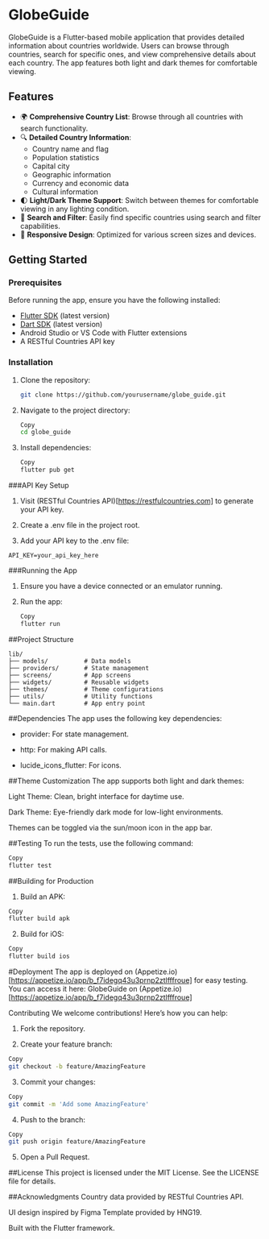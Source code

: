 # GlobeGuide

GlobeGuide is a Flutter-based mobile application that provides detailed information about countries worldwide. Users can browse through countries, search for specific ones, and view comprehensive details about each country. The app features both light and dark themes for comfortable viewing.

## Features

- 🌍 **Comprehensive Country List**: Browse through all countries with search functionality.
- 🔍 **Detailed Country Information**:
  - Country name and flag
  - Population statistics
  - Capital city
  - Geographic information
  - Currency and economic data
  - Cultural information
- 🌓 **Light/Dark Theme Support**: Switch between themes for comfortable viewing in any lighting condition.
- 🔎 **Search and Filter**: Easily find specific countries using search and filter capabilities.
- 📱 **Responsive Design**: Optimized for various screen sizes and devices.

## Getting Started

### Prerequisites

Before running the app, ensure you have the following installed:

- [Flutter SDK](https://flutter.dev) (latest version)
- [Dart SDK](https://dart.dev) (latest version)
- Android Studio or VS Code with Flutter extensions
- A RESTful Countries API key

### Installation

1. Clone the repository:
   ```bash
   git clone https://github.com/yourusername/globe_guide.git
   ```
2. Navigate to the project directory:
    ```bash
    Copy
    cd globe_guide
    ```

3. Install dependencies:
    ```bash
    Copy
    flutter pub get
    ```

###API Key Setup
1. Visit (RESTful Countries API)[https://restfulcountries.com] to generate your API key.

2. Create a .env file in the project root.

3. Add your API key to the .env file:

```
API_KEY=your_api_key_here
```

###Running the App
1. Ensure you have a device connected or an emulator running.

2. Run the app:

    ```bash
    Copy
    flutter run
    ```

##Project Structure

```
lib/
├── models/          # Data models
├── providers/       # State management
├── screens/         # App screens
├── widgets/         # Reusable widgets
├── themes/          # Theme configurations
├── utils/           # Utility functions
└── main.dart        # App entry point
```

##Dependencies
The app uses the following key dependencies:

 - provider: For state management.

 - http: For making API calls.

 - lucide_icons_flutter: For icons.

##Theme Customization
The app supports both light and dark themes:

Light Theme: Clean, bright interface for daytime use.

Dark Theme: Eye-friendly dark mode for low-light environments.

Themes can be toggled via the sun/moon icon in the app bar.

##Testing
To run the tests, use the following command:

```bash
Copy
flutter test
```

##Building for Production
1. Build an APK:

```bash
Copy
flutter build apk
```

2. Build for iOS:

```bash
Copy
flutter build ios
```

#Deployment
The app is deployed on (Appetize.io)[https://appetize.io/app/b_f7idegq43u3prnp2ztlfffroue] for easy testing. You can access it here:
GlobeGuide on (Appetize.io)[https://appetize.io/app/b_f7idegq43u3prnp2ztlfffroue]

Contributing
We welcome contributions! Here’s how you can help:

1. Fork the repository.

2. Create your feature branch:

```bash
Copy
git checkout -b feature/AmazingFeature
```

3. Commit your changes:

```bash
Copy
git commit -m 'Add some AmazingFeature'
```

4. Push to the branch:

```bash
Copy
git push origin feature/AmazingFeature
```

5. Open a Pull Request.

##License
This project is licensed under the MIT License. See the LICENSE file for details.

##Acknowledgments
Country data provided by RESTful Countries API.

UI design inspired by Figma Template provided by HNG19.

Built with the Flutter framework.
